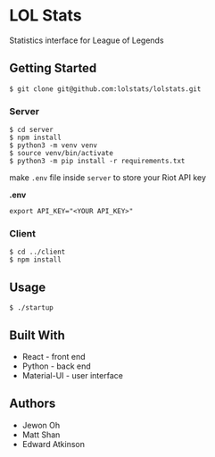 # LOL Stats
Statistics interface for League of Legends
## Getting Started
```
$ git clone git@github.com:lolstats/lolstats.git
```
### Server
```
$ cd server
$ npm install
$ python3 -m venv venv
$ source venv/bin/activate
$ python3 -m pip install -r requirements.txt
```
make `.env` file inside `server` to store your Riot API key

**.env**
```
export API_KEY="<YOUR API_KEY>"
```
### Client
```
$ cd ../client
$ npm install
```
## Usage
```
$ ./startup
```
## Built With
* React - front end
* Python - back end
* Material-UI - user interface

## Authors
* Jewon Oh
* Matt Shan
* Edward Atkinson
